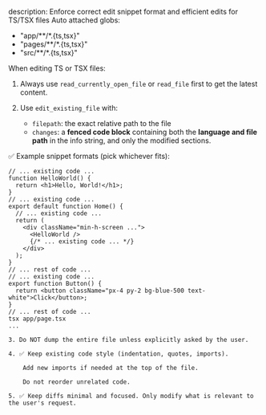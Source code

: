 description: Enforce correct edit snippet format and efficient edits for TS/TSX files
Auto attached
globs:
  - "app/**/*.{ts,tsx}"
  - "pages/**/*.{ts,tsx}"
  - "src/**/*.{ts,tsx}"

When editing TS or TSX files:

1. Always use `read_currently_open_file` or `read_file` first to get the latest content.

2. Use `edit_existing_file` with:
   - `filepath`: the exact relative path to the file
   - `changes`: a **fenced code block** containing both the **language and file path** in the info string, and only the modified sections.

✅ Example snippet formats (pick whichever fits):

```tsx app/page.tsx
// ... existing code ...
function HelloWorld() {
  return <h1>Hello, World!</h1>;
}
// ... existing code ...
export default function Home() {
  // ... existing code ...
  return (
    <div className="min-h-screen ...">
      <HelloWorld />
      {/* ... existing code ... */}
    </div>
  );
}
// ... rest of code ...
// ... existing code ...
export function Button() {
  return <button className="px-4 py-2 bg-blue-500 text-white">Click</button>;
}
// ... rest of code ...
tsx app/page.tsx  
...  

3. Do NOT dump the entire file unless explicitly asked by the user.

4. ✅ Keep existing code style (indentation, quotes, imports).

    Add new imports if needed at the top of the file.

    Do not reorder unrelated code.

5. ✅ Keep diffs minimal and focused. Only modify what is relevant to the user's request.